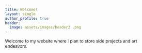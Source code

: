 ```yaml
---
title: Welcome!
layout: single
author_profile: true
header:
  image: assets/images/header2 .png
---
```

Welcome to my website where I plan to store side projects and art endeavors.
